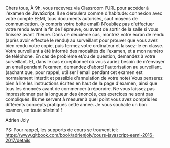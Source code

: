 Chers tous,
À 9h, vous recevrez via Classroom l'URL pour accéder à l'examen de JavaScript. Il se déroulera comme d'habitude: connexion avec votre compte EEMI, tous documents autorisés, sauf moyens de communication. (y compris votre boite email)
N'oubliez pas d'effectuer votre rendu avant la fin de l'épreuve, ou avant de sortir de la salle si vous finissez avant l'heure. Dans ce deuxième cas, montrez votre écran de rendu (après avoir effectué le rendu) au surveillant pour prouver que vous avez bien rendu votre copie, puis fermez votre ordinateur et laissez-le en classe.
Votre surveillant a été informé des modalités de l'examen, et a mon numéro de téléphone. En cas de problème et/ou de question, demandez à votre surveillant. Et, dans le cas exceptionnel où vous auriez besoin de m'envoyer un email pendant l'examen, demandez d'abord l'autorisation au surveillant. (sachant que, pour rappel, utiliser l'email pendant cet examen est normalement interdit et passible d'annulation de votre note)
Vous penserez bien à lire les instructions écrites en haut de la page d'examen, ainsi que tous les énoncés avant de commencer à répondre.
Ne vous laissez pas impressionner par la longueur des énoncés, ces exercices ne sont pas compliqués. Ils me servent à mesurer à quel point vous avez compris les différents concepts pratiqués cette année.
Je vous souhaite un bon examen, en toute sérénité !

Adrien Joly

PS: Pour rappel, les supports de cours se trouvent ici: https://www.gitbook.com/book/adrienjoly/cours-javascript-eemi-2016-2017/details
